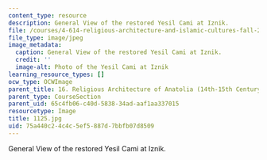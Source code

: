 ```yaml
---
content_type: resource
description: General View of the restored Yesil Cami at Iznik.
file: /courses/4-614-religious-architecture-and-islamic-cultures-fall-2002/75a440c24c4c5ef5887d7bbfb07d8509_1125.jpg
file_type: image/jpeg
image_metadata:
  caption: General View of the restored Yesil Cami at Iznik.
  credit: ''
  image-alt: Photo of the Yesil Cami at Iznik
learning_resource_types: []
ocw_type: OCWImage
parent_title: 16. Religious Architecture of Anatolia (14th-15th Century)
parent_type: CourseSection
parent_uid: 65c4fb06-c40d-5838-34ad-aaf1aa337015
resourcetype: Image
title: 1125.jpg
uid: 75a440c2-4c4c-5ef5-887d-7bbfb07d8509
---
```

General View of the restored Yesil Cami at Iznik.

